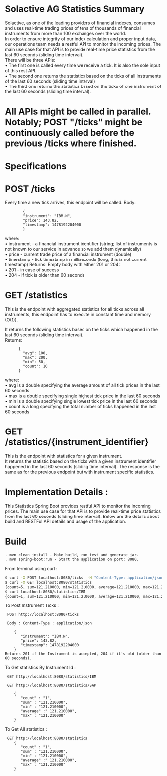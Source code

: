 # Solactive AG Statistics Summary

Solactive, as one of the leading providers of financial indexes, consumes and uses real-time trading prices  of tens of thousands of financial instruments from more than 100 exchanges over the world.  
In order to ensure integrity of our index calculation and proper input data, our operations team needs a  restful API to monitor the incoming prices. The main use case for that API is to provide real-time price  statistics from the last 60 seconds (sliding time interval).  
There will be three APIs:  
    •    The first one is called every time we receive a tick. It is also the sole input of this rest API.  
    •    The second one returns the statistics based on the ticks of all instruments of the last 60 seconds (sliding time interval)  
    •    The third one returns the statistics based on the ticks of one instrument of the last 60 seconds (sliding time interval).  

# All APIs might be called in parallel. Notably; POST "/ticks" might be continuously called before the previous /ticks where finished. 

#                                                        Specifications

  
  
# POST /ticks  
  
Every time a new tick arrives, this endpoint will be called. Body:  
    
            {    
            "instrument": "IBM.N",    
            "price": 143.82,    
            "timestamp": 1478192204000    
            }    
  
where:  
    • 	instrument - a financial instrument identifier (string; list of instruments is not known to our service in advance so we add them dynamically)  
    •    price - current trade price of a financial instrument (double)  
    • 	timestamp - tick timestamp in milliseconds (long; this is not current timestamp)  Returns: Empty body with either 201 or 204:  
    •    201 - in case of success  
    •    204 - if tick is older than 60 seconds  

#  GET /statistics  
  
This is the endpoint with aggregated statistics for all ticks across all instruments, this endpoint has to  execute in constant time and memory (O(1)).

It returns the following statistics based on the ticks which happened in the last 60 seconds (sliding time  interval).  
Returns:    
   
          {  
            "avg": 100,    
            "max": 200,    
            "min": 50,    
            "count": 10    
          }    
where:  
    •    avg is a double specifying the average amount of all tick prices in the last 60 seconds  
    •    max is a double specifying single highest tick price in the last 60 seconds  
    •    min is a double specifying single lowest tick price in the last 60 seconds  
    •    count is a long specifying the total number of ticks happened in the last 60 seconds  
    
# GET /statistics/{instrument_identifier}  
 This is the endpoint with statistics for a given instrument.  
 It returns the statistic based on the ticks with a given instrument identifier happened in the last 60 seconds  (sliding time interval). The response is the same as for the previous endpoint but with instrument specific  statistics.  
# 

#  Implementation Details : 

This Statistics Spring Boot provides restful API to monitor the incoming prices. The main use case for that API is to provide real-time price  statistics from the last 60 seconds (sliding time interval).
Below are the details about build and RESTFul API details and usage of the application.
# Build
    . mvn clean install - Make build, run test and generate jar.
    . mvn spring-boot:run - Start the application on port: 8080.

From terminal using curl :  
```sh
$ curl -X POST localhost:8080/ticks  -H "Content-Type: application/json" -d"{\"instrument\": \"IBM.N", \"price\": 143.82 , \"IBM.N", \"timestamp\": 1478192204000}"
$ curl -X GET localhost:8080/statistics
{count=5, sum=121.210000, min=121.210000, average=121.210000, max=121.210000}
$ curl localhost:8080/statistics/IBM 
{count=1, sum=121.210000, min=121.210000, average=121.210000, max=121.210000}
```

To Post Instrument Ticks :

     POST http://localhost:8080/ticks

     Body : Content-Type : application/json

        {    
           "instrument": "IBM.N",    
           "price": 143.82,    
           "timestamp": 1478192204000    
        } 
    Returns 201 if the Instrument is accepted, 204 if it's old (older than 60 seconds).

To Get statistics By Instrument Id :

     GET http://localhost:8080/statistics/IBM
    
     GET http://localhost:8080/statistics/SAP
    
        {
           "count" : "1", 
           "sum" : "121.210000", 
           "min" : "121.210000", 
           "average" :" 121.210000", 
           "max" : "121.210000"
        }
    
 To Get All statistics :
 
     GET http://localhost:8080/statistics
        {
           "count" : "1", 
           "sum" : "121.210000", 
           "min" : "121.210000", 
           "average" :" 121.210000", 
           "max" : "121.210000"
        }

   